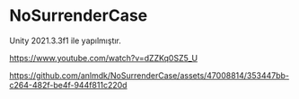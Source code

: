 # NoSurrenderCase

Unity 2021.3.3f1 ile yapılmıştır.
 
https://www.youtube.com/watch?v=dZZKq0SZ5_U


https://github.com/anlmdk/NoSurrenderCase/assets/47008814/353447bb-c264-482f-be4f-944f811c220d

